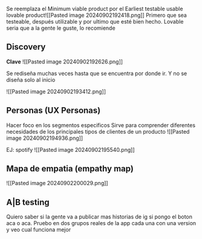 Se reemplaza el Minimum viable product por el Earliest testable usable lovable product![[Pasted image 20240902192418.png]]
Primero que sea testeable, después utilizable y por ultimo que esté bien hecho.
Lovable seria que a la gente le guste, lo recomiende


## Discovery 
**Clave**
![[Pasted image 20240902192626.png]]

Se rediseña muchas veces hasta que se encuentra por donde ir. Y no se diseña solo al inicio

![[Pasted image 20240902193412.png]]

## Personas (UX Personas)
Hacer foco en los segmentos especificos 
Sirve para comprender diferentes necesidades de los principales tipos de clientes de un producto
![[Pasted image 20240902194936.png]]

EJ: spotify 
![[Pasted image 20240902195540.png]]


## Mapa de empatia (empathy map)
![[Pasted image 20240902200029.png]]


## A|B testing 
Quiero saber si la gente va a publicar mas historias de ig si pongo el boton aca o aca. 
Pruebo en dos grupos reales de la app cada una con una version y veo cual funciona mejor